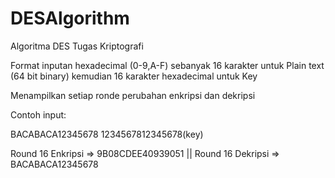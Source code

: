 # DESAlgorithm
Algoritma DES Tugas Kriptografi

Format inputan hexadecimal (0-9,A-F) sebanyak 16 karakter untuk Plain text (64 bit binary) kemudian 16 karakter hexadecimal untuk Key

Menampilkan setiap ronde perubahan enkripsi dan dekripsi

Contoh input:

BACABACA12345678  1234567812345678(key)

Round 16 Enkripsi => 9B08CDEE40939051 || Round 16 Dekripsi => BACABACA12345678
